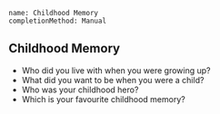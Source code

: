 ```ngMeta
name: Childhood Memory
completionMethod: Manual
```

## Childhood Memory

* Who did you live with when you were growing up?
* What did you want to be when you were a child?
* Who was your childhood hero?
* Which is your favourite childhood memory?
